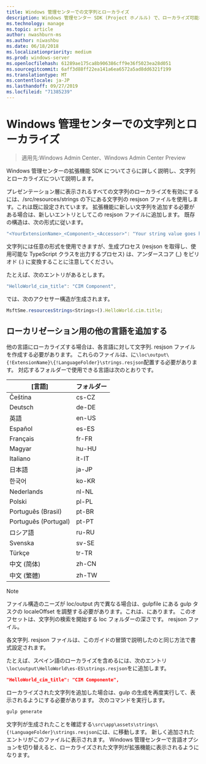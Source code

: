 ```yaml
---
title: Windows 管理センターでの文字列とローカライズ
description: Windows 管理センター SDK (Project ホノルル) で、ローカライズ可能な文字列を取得する方法について説明します。
ms.technology: manage
ms.topic: article
author: nwashburn-ms
ms.author: niwashbu
ms.date: 06/18/2018
ms.localizationpriority: medium
ms.prod: windows-server
ms.openlocfilehash: 61289ae175ca8b906386cff9e36f5023ea28d051
ms.sourcegitcommit: 6aff3d88ff22ea141a6ea6572a5ad8dd6321f199
ms.translationtype: MT
ms.contentlocale: ja-JP
ms.lasthandoff: 09/27/2019
ms.locfileid: "71385239"
---
```

# <a name="strings-and-localization-in-windows-admin-center"></a>Windows 管理センターでの文字列とローカライズ #

>適用先:Windows Admin Center、Windows Admin Center Preview

Windows 管理センターの拡張機能 SDK についてさらに詳しく説明し、文字列とローカライズについて説明します。

プレゼンテーション層に表示されるすべての文字列のローカライズを有効にするには、/src/resources/strings の下にある文字列の resjson ファイルを使用します。これは既に設定されています。 拡張機能に新しい文字列を追加する必要がある場合は、新しいエントリとしてこの resjson ファイルに追加します。 既存の構造は、次の形式に従います。

``` ts
"<YourExtensionName>_<Component>_<Accessor>": "Your string value goes here.",
```

文字列には任意の形式を使用できますが、生成プロセス (resjson を取得し、使用可能な TypeScript クラスを出力するプロセス) は、アンダースコア (_) をピリオド (.) に変換することに注意してください。

たとえば、次のエントリがあるとします。
``` ts
"HelloWorld_cim_title": "CIM Component",
```
では、次のアクセサー構造が生成されます。
``` ts
MsftSme.resourcesStrings<Strings>().HelloWorld.cim.title;
```

## <a name="add-other-languages-for-localization"></a>ローカリゼーション用の他の言語を追加する ## 

他の言語にローカライズする場合は、各言語に対して文字列. resjson ファイルを作成する必要があります。 これらのファイルは、に```\loc\output\{!ExtensionName}\{!LanguageFolder}\strings.resjson```配置する必要があります。 対応するフォルダーで使用できる言語は次のとおりです。

| [言語]      | フォルダー      |
| ------------- |-------------|
| Čeština | cs-CZ |
| Deutsch | de-DE |
| 英語 | en-US |
| Español | es-ES |
| Français | fr-FR | 
| Magyar | hu-HU | 
| Italiano | it-IT |
| 日本語 | ja-JP | 
| 한국어 | ko-KR | 
| Nederlands | nl-NL |
| Polski | pl-PL |
| Português (Brasil) | pt-BR |
| Português (Portugal) | pt-PT |
| ロシア語 | ru-RU |
| Svenska | sv-SE |
| Türkçe    | tr-TR |
| 中文 (简体) | zh-CN |
| 中文 (繁體) | zh-TW |
> [!NOTE]
> ファイル構造のニーズが loc/output 内で異なる場合は、gulpfile にある gulp タスクの localeOffset を調整する必要があります。これは、にあります。 このオフセットは、文字列の検索を開始する loc フォルダーの深さです。 resjson ファイル。

各文字列. resjson ファイルは、このガイドの冒頭で説明したのと同じ方法で書式設定されます。 

たとえば、スペイン語のローカライズを含めるには、次のエントリ```\loc\output\HelloWorld\es-ES\strings.resjson```をに追加します。 
```json
"HelloWorld_cim_title": "CIM Componente",
```
ローカライズされた文字列を追加した場合は、gulp の生成を再度実行して、表示されるようにする必要があります。 次のコマンドを実行します。
``` cmd
gulp generate 
```

文字列が生成されたことを確認する```\src\app\assets\strings\{!LanguageFolder}\strings.resjson```には、に移動します。 新しく追加されたエントリがこのファイルに表示されます。
Windows 管理センターで言語オプションを切り替えると、ローカライズされた文字列が拡張機能に表示されるようになります。 
